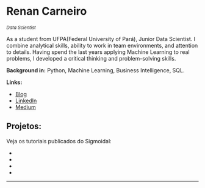 # Renan Carneiro
<sub>*Data Scientist*</sub>

As a student from UFPA(Federal University of Pará), Junior Data Scientist. I combine analytical skills, ability to work in team environments, and attention to details. Having spend the last years applying Machine Learning to real problems, I developed a critical thinking and problem-solving skills.

**Background in:** Python, Machine Learning, Business Intelligence, SQL.

**Links:**
* [Blog](https://www.medium.com/renancc)
* [LinkedIn](https://www.linkedin.com/in/renancc)
* [Medium](https://www.medium.com/renancc)


## Projetos:
Veja os tutoriais publicados do Sigmoidal:

*
*
*
*
---




